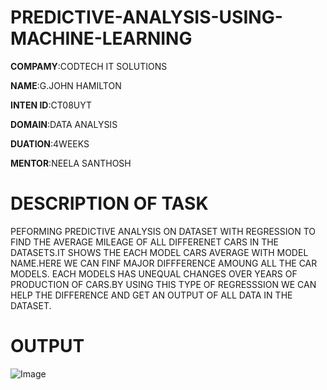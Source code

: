 # PREDICTIVE-ANALYSIS-USING-MACHINE-LEARNING

**COMPAMY**:CODTECH IT SOLUTIONS

**NAME**:G.JOHN HAMILTON

**INTEN ID**:CT08UYT

**DOMAIN**:DATA ANALYSIS

**DUATION**:4WEEKS

**MENTOR**:NEELA SANTHOSH

# DESCRIPTION OF TASK

  PEFORMING PREDICTIVE ANALYSIS ON DATASET WITH REGRESSION TO FIND THE AVERAGE MILEAGE OF ALL DIFFERENET CARS IN THE DATASETS.IT SHOWS THE EACH MODEL CARS AVERAGE WITH MODEL NAME.HERE WE CAN FINF MAJOR DIFFFERENCE AMOUNG ALL THE CAR MODELS. EACH MODELS HAS UNEQUAL CHANGES OVER YEARS OF PRODUCTION OF CARS.BY USING THIS TYPE OF REGRESSSION WE CAN HELP THE DIFFERENCE AND GET AN OUTPUT OF ALL DATA IN THE DATASET.

# OUTPUT

![Image](https://github.com/user-attachments/assets/dcbb5f40-4dcf-4a4c-88f2-aa796e80003b)
